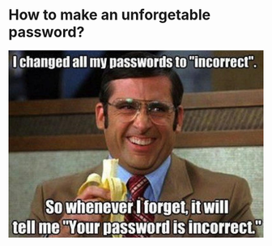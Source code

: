 # How to make an unforgetable password?

![Meme](https://raw.githubusercontent.com/HemantSachdeva/HacktoberFest/2021/assets/Suvradippaul.jpg)